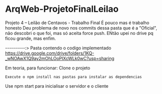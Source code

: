 # ArqWeb-ProjetoFinalLeilao
Projeto 4 – Leilão de Centavos - Trabalho Final
É pouco mas é trabalho honesto
Deu problema de novo nos commits dessa  pasta que é a "Oficial", não descobri o que foi, mas só aceita force push. ENtão upei no drive pq ficou grande, mas enfim.

----------:> Pasta contendo o codigo implementado https://drive.google.com/drive/folders/1KQ-_wNOAwX1Q9ay2mOhLOoPIXcWLk0wC?usp=sharing

Em teoria, para funcionar:
    Clone o projeto

    Execute o npm install nas pastas para instalar as dependencias

  Use npm start para inicialisar o servidor e o cliente
